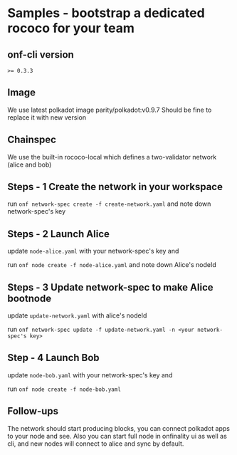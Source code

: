 # Samples - bootstrap a dedicated rococo for your team

## onf-cli version
`>= 0.3.3`

## Image
We use latest polkadot image parity/polkadot:v0.9.7
Should be fine to replace it with new version

## Chainspec
We use the built-in rococo-local which defines a two-validator network (alice and bob)

## Steps - 1 Create the network in your workspace
run `onf network-spec create -f create-network.yaml` and note down network-spec's key

## Steps - 2 Launch Alice
update `node-alice.yaml` with your network-spec's key and

run `onf node create -f node-alice.yaml` and note down Alice's nodeId

## Steps - 3 Update network-spec to make Alice bootnode
update `update-network.yaml` with alice's nodeId

run `onf network-spec update -f update-network.yaml -n <your network-spec's key>`

## Step - 4 Launch Bob
update `node-bob.yaml` with your network-spec's key and

run `onf node create -f node-bob.yaml`

## Follow-ups
The network should start producing blocks, you can connect polkadot apps to your node and see.
Also you can start full node in onfinality ui as well as cli, and new nodes will connect to alice and sync by default.
